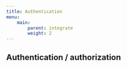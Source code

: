 ```yaml
---
title: Authentication
menu:
    main:
        parent: integrate
        weight: 2
---
```


## Authentication / authorization